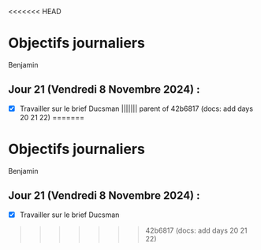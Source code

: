 <<<<<<< HEAD
# Objectifs journaliers

Benjamin

## Jour 21 (Vendredi 8 Novembre 2024) :

- [x] Travailler sur le brief Ducsman
||||||| parent of 42b6817 (docs: add days 20 21 22)
=======
# Objectifs journaliers

Benjamin

## Jour 21 (Vendredi 8 Novembre 2024) :

- [x] Travailler sur le brief Ducsman
>>>>>>> 42b6817 (docs: add days 20 21 22)
